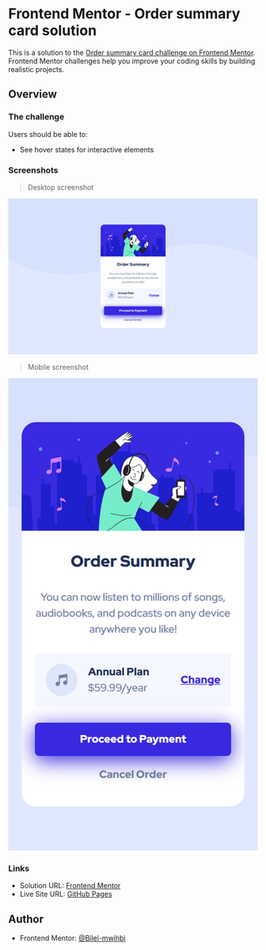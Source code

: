 # Frontend Mentor - Order summary card solution

This is a solution to the [Order summary card challenge on Frontend Mentor](https://www.frontendmentor.io/challenges/order-summary-component-QlPmajDUj). Frontend Mentor challenges help you improve your coding skills by building realistic projects.

## Overview

### The challenge

Users should be able to:

- See hover states for interactive elements

### Screenshots

> Desktop screenshot

![](screenshots/desktop.png)

> Mobile screenshot

![](screenshots/mobile.png)

### Links

- Solution URL: [Frontend Mentor](https://www.frontendmentor.io/solutions/order-summary-card-QOCK_HZl-D)
- Live Site URL: [GitHub Pages](https://bilel-mwihbi.github.io/Order-summary-card/)

## Author

- Frontend Mentor: [@Bilel-mwihbi](https://www.frontendmentor.io/profile/Bilel-mwihbi)
